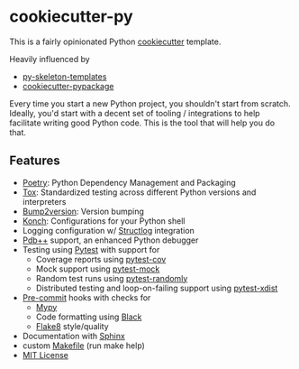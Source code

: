 # cookiecutter-py

This is a fairly opinionated Python [cookiecutter](https://github.com/audreyr/cookiecutter) template.

Heavily influenced by

  * [py-skeleton-templates](https://github.com/ryankanno/py-skeleton-templates)
  * [cookiecutter-pypackage](https://github.com/audreyr/cookiecutter-pypackage)

Every time you start a new Python project, you shouldn't start from
scratch. Ideally, you'd start with a decent set of tooling / integrations to
help facilitate writing good Python code. This is the tool that will help you
do that.

## Features

  * [Poetry](https://poetry.eustace.io): Python Dependency Management and Packaging
  * [Tox](https://tox.readthedocs.org/en/latest/): Standardized testing across different Python versions and interpreters
  * [Bump2version](https://github.com/c4urself/bump2version): Version bumping
  * [Konch](http://konch.readthedocs.org/en/latest/): Configurations for your Python shell
  * Logging configuration w/ [Structlog](https://www.structlog.org/en/stable/) integration
  * [Pdb++](https://github.com/pdbpp/pdbpp) support, an enhanced Python debugger
  * Testing using [Pytest](http://pytest.org/latest/) with support for
    * Coverage reports using [pytest-cov](https://pytest-cov.readthedocs.io/en/latest/)
    * Mock support using [pytest-mock](https://github.com/pytest-dev/pytest-mock/)
    * Random test runs using [pytest-randomly](https://github.com/pytest-dev/pytest-randomly)
    * Distributed testing and loop-on-failing support using [pytest-xdist](https://github.com/pytest-dev/pytest-xdist)
  * [Pre-commit](https://pre-commit.com) hooks with checks for
    * [Mypy](http://mypy-lang.org)
    * Code formatting using [Black](https://black.readthedocs.io/en/latest/)
    * [Flake8](https://flake8.pycqa.org/en/latest/) style/quality
  * Documentation with [Sphinx](http://sphinx-doc.org/)
  * custom [Makefile](https://raw.githubusercontent.com/ryankanno/cookiecutter-py/master/%7B%7Bcookiecutter.package_name%7D%7D/Makefile) (run make help)
  * [MIT License](http://opensource.org/licenses/MIT)
